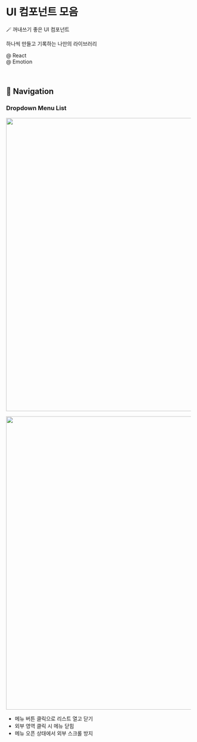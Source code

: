 # UI 컴포넌트 모음

🪄 꺼내쓰기 좋은 UI 컴포넌트

하나씩 만들고 기록하는 나만의 라이브러리

@ React</br>
@ Emotion

</br>

## 📁 Navigation

### Dropdown Menu List

<p align="center"><img src="https://user-images.githubusercontent.com/76546167/220436379-458e7d10-a25e-4c12-94ac-00a733307095.png" width="800"></p>

<p align="center"><img src="https://user-images.githubusercontent.com/76546167/220445520-ed7b3945-17f9-4e9e-8f25-a14a2adc21ca.gif" width="800"></p>

- 메뉴 버튼 클릭으로 리스트 열고 닫기
- 외부 영역 클릭 시 메뉴 닫힘
- 메뉴 오픈 상태에서 외부 스크롤 방지
